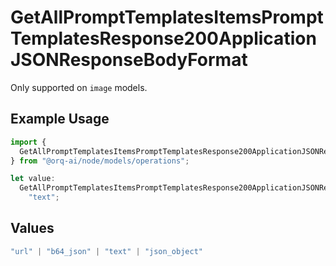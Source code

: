 # GetAllPromptTemplatesItemsPromptTemplatesResponse200ApplicationJSONResponseBodyFormat

Only supported on `image` models.

## Example Usage

```typescript
import {
  GetAllPromptTemplatesItemsPromptTemplatesResponse200ApplicationJSONResponseBodyFormat,
} from "@orq-ai/node/models/operations";

let value:
  GetAllPromptTemplatesItemsPromptTemplatesResponse200ApplicationJSONResponseBodyFormat =
    "text";
```

## Values

```typescript
"url" | "b64_json" | "text" | "json_object"
```